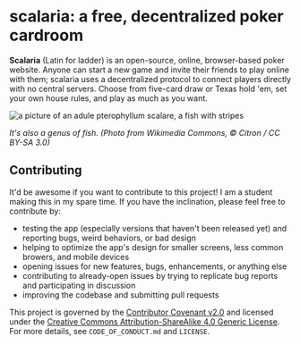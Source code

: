 # scalaria: a free, decentralized poker cardroom

**Scalaria** (Latin for ladder) is an open-source, online, browser-based poker website. Anyone can start a new game and invite their friends to play online with them; scalaria uses a decentralized protocol to connect players directly with no central servers. Choose from five-card draw or Texas hold 'em, set your own house rules, and play as much as you want.

![a picture of an adule pterophyllum scalare, a fish with stripes](https://upload.wikimedia.org/wikipedia/commons/thumb/b/bd/Pterophyllum_scalare_adult.jpg/320px-Pterophyllum_scalare_adult.jpg)

*It's also a genus of fish. (Photo from Wikimedia Commons, © Citron / CC BY-SA 3.0)*

## Contributing

It'd be awesome if you want to contribute to this project! I am a student making this in my spare time. If you have the inclination, please feel free to contribute by:

* testing the app (especially versions that haven't been released yet) and reporting bugs, weird behaviors, or bad design
* helping to optimize the app's design for smaller screens, less common browers, and mobile devices
* opening issues for new features, bugs, enhancements, or anything else
* contributing to already-open issues by trying to replicate bug reports and participating in discussion
* improving the codebase and submitting pull requests

This project is governed by the [Contributor Covenant v2.0](https://www.contributor-covenant.org/) and licensed under the [Creative Commons Attribution-ShareAlike 4.0 Generic License](https://creativecommons.org/licenses/by-sa/4.0/). For more details, see `CODE_OF_CONDUCT.md` and `LICENSE`.
